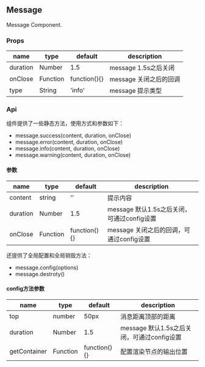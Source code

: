 ## Message

Message Component.

### Props
|name|type|default|description|
|---|---|---|---|
|duration|Number|1.5|message 1.5s之后关闭|
|onClose|Function|function(){}|message 关闭之后的回调|
|type|String|'info'|message 提示类型|
### Api
组件提供了一些静态方法，使用方式和参数如下：

  - message.success(content, duration, onClose)
  - message.error(content, duration, onClose)
  - message.info(content, duration, onClose)
  - message.warning(content, duration, onClose)


#### 参数
|name|type|default|description|
|---|---|---|---|
|content|string|''|提示内容
|duration|Number|1.5|message 默认1.5s之后关闭，可通过config设置|
|onClose|Function|function(){}|message 关闭之后的回调，可通过config设置|

还提供了全局配置和全局销毁方法：

  - message.config(options)
  - message.destroty() 


#### config方法参数
|name|type|default|description|
|---|---|---|---|
|top|number|50px|消息距离顶部的距离
|duration|Number|1.5|message 默认1.5s之后关闭，可通过config设置|
|getContainer|Function|function(){}|配置渲染节点的输出位置|

